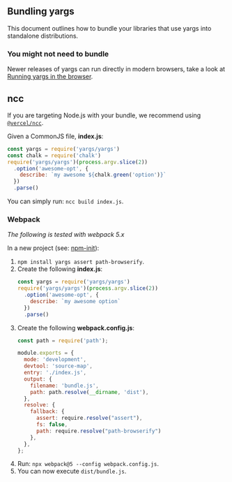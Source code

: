 ## Bundling yargs

This document outlines how to bundle your libraries that use yargs into
standalone distributions.

### You might not need to bundle

Newer releases of yargs can run directly in modern browsers, take a look at
[Running yargs in the browser](https://github.com/yargs/yargs/blob/master/docs/browser.md).

## ncc

If you are targeting Node.js with your bundle, we recommend using
[`@vercel/ncc`](https://www.npmjs.com/package/@vercel/ncc).

Given a CommonJS file, **index.js**:

```js
const yargs = require('yargs/yargs')
const chalk = require('chalk')
require('yargs/yargs')(process.argv.slice(2))
  .option('awesome-opt', {
    describe: `my awesome ${chalk.green('option')}`
  })
  .parse()
```

You can simply run: `ncc build index.js`.

### Webpack

_The following is tested with webpack 5.x_

In a new project (see: [npm-init](https://docs.npmjs.com/cli/v7/commands/npm-init)):

1. `npm install yargs assert path-browserify`.
2. Create the following **index.js**:
    ```js
    const yargs = require('yargs/yargs')
    require('yargs/yargs')(process.argv.slice(2))
      .option('awesome-opt', {
        describe: `my awesome option`
      })
      .parse()
    ```
3. Create the following **webpack.config.js**:
    ```js
    const path = require('path');

    module.exports = {
      mode: 'development',
      devtool: 'source-map',
      entry: './index.js',
      output: {
        filename: 'bundle.js',
        path: path.resolve(__dirname, 'dist'),
      },
      resolve: {
        fallback: {
          assert: require.resolve("assert"),
          fs: false,
          path: require.resolve("path-browserify")
        },
      },
    };
    ```
4. Run: `npx webpack@5 --config webpack.config.js`.
5. You can now execute `dist/bundle.js`.
